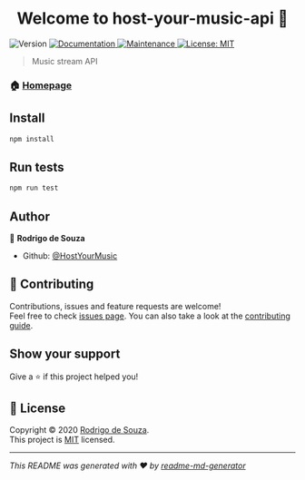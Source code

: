 <h1 align="center">Welcome to host-your-music-api 👋</h1>
<p>
  <img alt="Version" src="https://img.shields.io/badge/version-1.0.0-blue.svg?cacheSeconds=2592000" />
  <a href="https://github.com/HostYourMusic/host-your-music-api#readme" target="_blank">
    <img alt="Documentation" src="https://img.shields.io/badge/documentation-yes-brightgreen.svg" />
  </a>
  <a href="https://github.com/HostYourMusic/host-your-music-api/graphs/commit-activity" target="_blank">
    <img alt="Maintenance" src="https://img.shields.io/badge/Maintained%3F-yes-green.svg" />
  </a>
  <a href="https://github.com/HostYourMusic/host-your-music-api/blob/master/LICENSE" target="_blank">
    <img alt="License: MIT" src="https://img.shields.io/github/license/HostYourMusic/host-your-music-api" />
  </a>
</p>

> Music stream API

### 🏠 [Homepage](https://github.com/HostYourMusic/host-your-music-api#readme)

## Install

```sh
npm install
```

## Run tests

```sh
npm run test
```

## Author

👤 **Rodrigo de Souza**

* Github: [@HostYourMusic](https://github.com/HostYourMusic)

## 🤝 Contributing

Contributions, issues and feature requests are welcome!<br />Feel free to check [issues page](https://github.com/HostYourMusic/host-your-music-api/issues). You can also take a look at the [contributing guide](https://github.com/HostYourMusic/host-your-music-api/blob/master/CONTRIBUTING.md).

## Show your support

Give a ⭐️ if this project helped you!

## 📝 License

Copyright © 2020 [Rodrigo de Souza](https://github.com/HostYourMusic).<br />
This project is [MIT](https://github.com/HostYourMusic/host-your-music-api/blob/master/LICENSE) licensed.

***
_This README was generated with ❤️ by [readme-md-generator](https://github.com/kefranabg/readme-md-generator)_